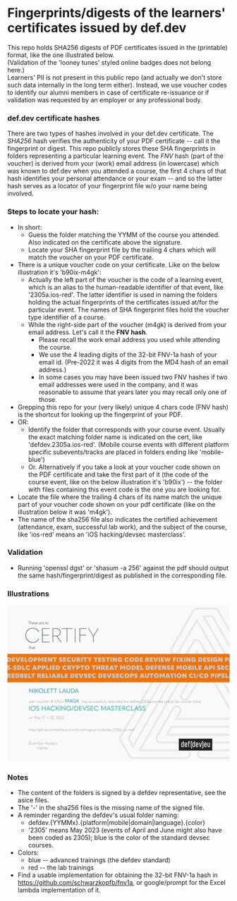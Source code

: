# Fingerprints/digests of the learners' certificates issued by def.dev

This repo holds SHA256 digests of PDF certificates issued in the (printable) format, like the one illustrated below.  
(Validation of the 'looney tunes' styled online badges does not belong here.)  
Learners' PII is not present in this public repo (and actually we don't store such data internally in the long term either). Instead, we use voucher codes to identify our alumni members in case of certificate re-issuance or if validation was requested by an employer or any professional body.

### def.dev certificate hashes
There are two types of hashes involved in your def.dev certificate. The *SHA256* hash verifies the authenticity of your PDF certificate -- call it the fingerprint or digest. This repo publicly stores these SHA fingerprints in folders representing a particular learning event. The *FNV* hash (part of the voucher) is derived from your (work) email address (in lowercase) which was known to def.dev when you attended a course, the first 4 chars of that hash identifies your personal attendance or your exam -- and so the latter hash serves as a locator of your fingerprint file w/o your name being involved.

### Steps to locate your hash:
* In short:
  * Guess the folder matching the YYMM of the course you attended. Also indicated on the certificate above the signature.
  * Locate your SHA fingerprint file by the trailing 4 chars which will match the voucher on your PDF certificate.
* There is a unique voucher code on your certificate. Like on the below illustration it's 'b90ix-m4gk':
  * Actually the left part of the voucher is the code of a learning event, which is an alias to the human-readable identifier of that event, like '2305a.ios-red'. The latter identifier is used in naming the folders holding the actual fingerprints of the certificates issued at/for the particular event. The names of SHA fingerprint files hold the voucher type identifier of a course.
  * While the right-side part of the voucher (m4gk) is derived from your email address. Let's call it the **FNV hash**.
    * Please recall the work email address you used while attending the course.
    * We use the 4 leading digits of the 32-bit FNV-1a hash of your email id. (Pre-2022 it was 4 digits from the MD4 hash of an email address.)
    * In some cases you may have been issued two FNV hashes if two email addresses were used in the company, and it was reasonable to assume that years later you may recall only one of those. 
* Grepping this repo for your (very likely) unique 4 chars code (FNV hash) is the shortcut for looking up the fingerprint of your PDF.
* OR: 
  * Identify the folder that corresponds with your course event. Usually the exact matching folder name is indicated on the cert, like 'defdev.2305a.ios-red'. (Mobile course events with different platform specific subevents/tracks are placed in folders ending like 'mobile-blue')
  * Or. Alternatively if you take a look at your voucher code shown on the PDF certificate and take the first part of it (the code of the course event, like on the below illustration it's 'b90ix') -- the folder with files containing this event code is the one you are looking for.
* Locate the file where the trailing 4 chars of its name match the unique part of your voucher code shown on your pdf certificate (like on the illustration below it was 'm4gk').
* The name of the sha256 file also indicates the certified achievement (attendance, exam, successful lab work), and the subject of the course, like 'ios-red' means an 'iOS hacking/devsec masterclass'.

### Validation
* Running 'openssl dgst' or 'shasum -a 256' against the pdf should output the same hash/fingerprint/digest as published in the corresponding file.

### Illustrations
![](readme.illustration1.png)

### Notes
* The content of the folders is signed by a defdev representative, see the asice files.
* The '-' in the sha256 files is the missing name of the signed file.
* A reminder regarding the defdev's usual folder naming: 
  * defdev.{YYMMx}.{platform|mobile|domain|language}.{color}
  * '2305' means May 2023 (events of April and June might also have been coded as 2305); blue is the color of the standard devsec courses.
* Colors:
  * blue -- advanced trainings (the defdev standard)
  * red -- the lab trainings
* Find a usable implementation for obtaining the 32-bit FNV-1a hash in https://github.com/schwarzkopfb/fnv1a, or google/prompt for the Excel lambda implementation of it.
